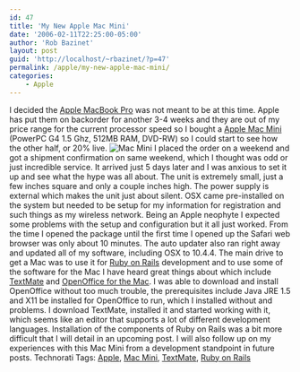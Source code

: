 ```yaml
---
id: 47
title: 'My New Apple Mac Mini'
date: '2006-02-11T22:25:00-05:00'
author: 'Rob Bazinet'
layout: post
guid: 'http://localhost/~rbazinet/?p=47'
permalink: /apple/my-new-apple-mac-mini/
categories:
    - Apple
---
```


I decided the [Apple MacBook Pro](http://www.apple.com/macbookpro/ "MacBook Pro") was not meant to be at this time. Apple has put them on backorder for another 3-4 weeks and they are out of my price range for the current processor speed so I bought a [Apple Mac Mini](http://www.apple.com/macmini/ "Mac Mini") (PowerPC G4 1.5 Ghz, 512MB RAM, DVD-RW) so I could start to see how the other half, or 20% live. ![Mac Mini](http://rbazinet.files.wordpress.com/2006/02/macmini.jpg) I placed the order on a weekend and got a shipment confirmation on same weekend, which I thought was odd or just incredible service. It arrived just 5 days later and I was anxious to set it up and see what the hype was all about. The unit is extremely small, just a few inches square and only a couple inches high. The power supply is external which makes the unit just about silent. OSX came pre-installed on the system but needed to be setup for my information for registration and such things as my wireless network. Being an Apple neophyte I expected some problems with the setup and configuration but it all just worked. From the time I opened the package until the first time I opened up the Safari web browser was only about 10 minutes. The auto updater also ran right away and updated all of my software, including OSX to 10.4.4. The main drive to get a Mac was to use it for [Ruby on Rails](http://www.rubyonrails.com "Ruby on Rails") development and to use some of the software for the Mac I have heard great things about which include [TextMate](http://macromates.com/ "TextMate") and [OpenOffice for the Mac](http://www.openoffice.org/ "OpenOffice"). I was able to download and install OpenOffice without too much trouble, the prerequisites include Java JRE 1.5 and X11 be installed for OpenOffice to run, which I installed without and problems. I download TextMate, installed it and started working with it, which seems like an editor that supports a lot of different development languages. Installation of the components of Ruby on Rails was a bit more difficult that I will detail in an upcoming post. I will also follow up on my experiences with this Mac Mini from a development standpoint in future posts. Technorati Tags: [Apple](http://www.technorati.com/tags/Apple), [Mac Mini](http://www.technorati.com/tags/Mac%20Mini), [TextMate](http://www.technorati.com/tags/TextMate), [Ruby on Rails](http://www.technorati.com/tags/Ruby%20on%20Rails)